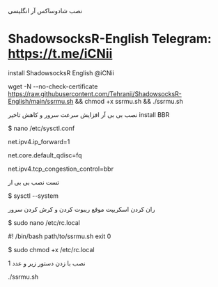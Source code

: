 نصب شادوساکس آر انگلیسی

# ShadowsocksR-English   Telegram: https://t.me/iCNii

install ShadowsocksR English @iCNii

wget -N --no-check-certificate https://raw.githubusercontent.com/Tehranii/ShadowsocksR-English/main/ssrmu.sh && chmod +x ssrmu.sh && ./ssrmu.sh


نصب بی بی آر افزایش سرعت سرور و کاهش تاخیر 
install BBR

$ nano /etc/sysctl.conf

net.ipv4.ip_forward=1

net.core.default_qdisc=fq

net.ipv4.tcp_congestion_control=bbr

تست نصب بی بی ار

$ sysctl --system

ران کردن اسکریپت موقع ریبوت کردن و کرش کردن سرور

$ sudo nano /etc/rc.local

#! /bin/bash
path/to/ssrmu.sh
exit 0

$ sudo chmod +x /etc/rc.local

نصب با زدن دستور زیر و عدد 1

./ssrmu.sh
